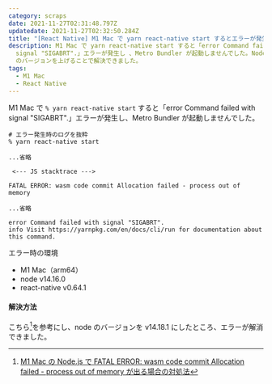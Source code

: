 ```yaml
---
category: scraps
date: 2021-11-27T02:31:48.797Z
updatedate: 2021-11-27T02:32:50.284Z
title: "[React Native] M1 Mac で yarn react-native start するとエラーが発生する"
description: M1 Mac で yarn react-native start すると「error Command failed with
  signal "SIGABRT".」エラーが発生し 、Metro Bundler が起動しませんでした。Node.js
  のバージョンを上げることで解決できました。
tags:
  - M1 Mac
  - React Native
---
```

M1 Mac で `% yarn react-native start` すると「error Command failed with signal "SIGABRT".」エラーが発生し、Metro Bundler が起動しませんでした。

```script
# エラー発生時のログを抜粋
% yarn react-native start

...省略

 <--- JS stacktrace --->

FATAL ERROR: wasm code commit Allocation failed - process out of memory

...省略

error Command failed with signal "SIGABRT".
info Visit https://yarnpkg.com/en/docs/cli/run for documentation about this command.
```

エラー時の環境

- M1 Mac（arm64）
- node v14.16.0
- react-native v0.64.1

#### 解決方法

こちら[^1]を参考にし、node のバージョンを v14.18.1 にしたところ、エラーが解消できました。

[^1]: [M1 Mac の Node.js で FATAL ERROR: wasm code commit Allocation failed - process out of memory が出る場合の対処法](https://zenn.dev/catnose99/scraps/6c9e7ebabb6221)
